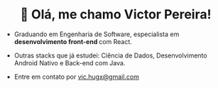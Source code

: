 <h1 align="center">👋 Olá, me chamo Victor Pereira!</h1>

- Graduando em Engenharia de Software, especialista em <strong> desenvolvimento front-end </strong> com React.

- Outras stacks que já estudei: Ciência de Dados, Desenvolvimento Android Nativo e Back-end com Java.

- Entre em contato por vic.hugx@gmail.com
